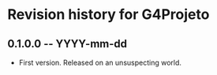 # Revision history for G4Projeto

## 0.1.0.0 -- YYYY-mm-dd

* First version. Released on an unsuspecting world.
